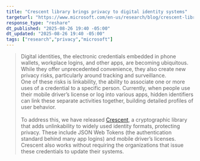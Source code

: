 ```yaml
---
title: "Crescent library brings privacy to digital identity systems"
targeturl: "https://www.microsoft.com/en-us/research/blog/crescent-library-brings-privacy-to-digital-identity-systems/"
response_type: "reshare"
dt_published: "2025-08-26 19:40 -05:00"
dt_updated: "2025-08-26 19:40 -05:00"
tags: ["research","privacy","microsoft"]
---
```


> Digital identities, the electronic credentials embedded in phone wallets, workplace logins, and other apps, are becoming ubiquitous. While they offer unprecedented convenience, they also create new privacy risks, particularly around tracking and surveillance. 
> <br>
> One of these risks is linkability, the ability to associate one or more uses of a credential to a specific person. Currently, when people use their mobile driver’s license or log into various apps, hidden identifiers can link these separate activities together, building detailed profiles of user behavior.  
> <br>
> To address this, we have released [Crescent](https://eprint.iacr.org/2024/2013), a cryptographic library that adds unlinkability to widely used identity formats, protecting privacy. These include JSON Web Tokens (the authentication standard behind many app logins) and mobile driver’s licenses. Crescent also works without requiring the organizations that issue these credentials to update their systems. 